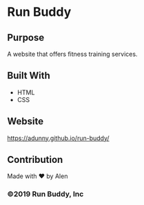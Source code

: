 # Run Buddy

## Purpose
A website that offers fitness training services.

## Built With
* HTML
* CSS

## Website
https://adunny.github.io/run-buddy/

## Contribution
Made with ❤️ by Alen

### ©️2019 Run Buddy, Inc 
